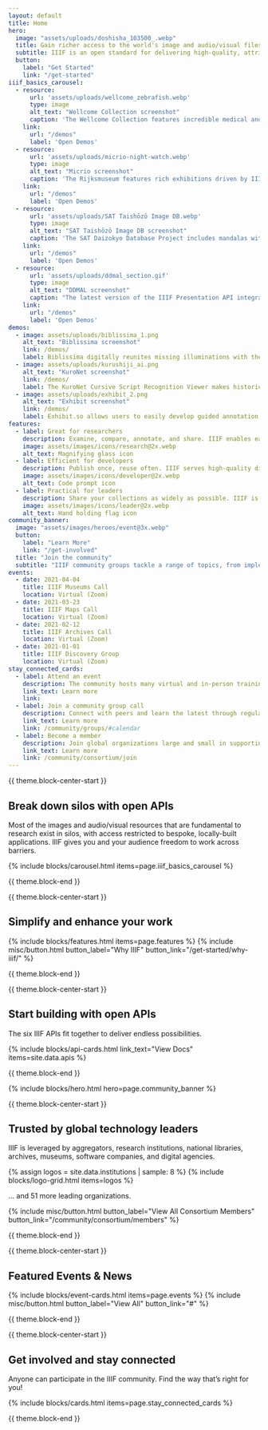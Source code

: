 ```yaml
---
layout: default
title: Home
hero:
  image: "assets/uploads/doshisha_103500_.webp"
  title: Gain richer access to the world's image and audio/visual files
  subtitle: IIIF is an open standard for delivering high-quality, attributed digital objects online at scale. It’s also an international community developing and implementing the IIIF APIs. IIIF is backed by a consortium of leading cultural institutions.
  button:
    label: "Get Started"
    link: "/get-started"
iiif_basics_carousel:
  - resource:
      url: 'assets/uploads/wellcome_zebrafish.webp'
      type: image
      alt_text: "Wellcome Collection screenshot"
      caption: 'The Wellcome Collection features incredible medical and scientific materials in an elegant and intuitive interface.'
    link:
      url: "/demos"
      label: 'Open Demos'
  - resource:
      url: 'assets/uploads/micrio-night-watch.webp'
      type: image
      alt_text: "Micrio screenshot"
      caption: 'The Rijksmuseum features rich exhibitions driven by IIIF annotations.'
    link:
      url: "/demos"
      label: 'Open Demos'
  - resource:
      url: 'assets/uploads/SAT Taishōzō Image DB.webp'
      type: image
      alt_text: "SAT Taishōzō Image DB screenshot"
      caption: 'The SAT Daizokyo Database Project includes mandalas with over 400 annotations using Mirador.'
    link:
      url: "/demos"
      label: 'Open Demos'
  - resource:
      url: 'assets/uploads/ddmal_section.gif'
      type: image
      alt_text: "DDMAL screenshot"
      caption: "The latest version of the IIIF Presentation API integrates audio and moving image options, as seen in this proof of concept from McGill's Distributed Digital Music Archives & Libraries Lab."
    link:
      url: "/demos"
      label: 'Open Demos'
demos:
  - image: assets/uploads/biblissima_1.png
    alt_text: "Biblissima screenshot"
    link: /demos/
    label: Biblissima digitally reunites missing illuminations with their original pages.
  - image: assets/uploads/kurushiji_ai.png
    alt_text: "KuroNet screenshot"
    link: /demos/
    label: The KuroNet Cursive Script Recognition Viewer makes historical Japanese cursive readable.
  - image: assets/uploads/exhibit_2.png
    alt_text: "Exhibit screenshot"
    link: /demos/
    label: Exhibit.so allows users to easily develop guided annotation experiences for individual or grouped IIIF resources.
features:
  - label: Great for researchers
    description: Examine, compare, annotate, and share. IIIF enables easy use across repositories, with tools to aid research and presentation.
    image: assets/images/icons/research@2x.webp
    alt_text: Magnifying glass icon
  - label: Efficient for developers
    description: Publish once, reuse often. IIIF serves high-quality digital objects to your own site and others in many formats, without vendor lock-in.
    image: assets/images/icons/developer@2x.webp
    alt_text: Code prompt icon
  - label: Practical for leaders
    description: Share your collections as widely as possible. IIIF is a cost-effective way to serve billions of digital objects with open-source, community-driven ethics.
    image: assets/images/icons/leader@2x.webp
    alt_text: Hand holding flag icon
community_banner:
  image: "assets/images/heroes/event@3x.webp"
  button:
    label: "Learn More"
    link: "/get-involved"
  title: "Join the community"
  subtitle: "IIIF community groups tackle a range of topics, from implementing IIIF for specific communities to crafting new technical specifications."
events:
  - date: 2021-04-04
    title: IIIF Museums Call
    location: Virtual (Zoom)
  - date: 2021-03-23
    title: IIIF Maps Call
    location: Virtual (Zoom)
  - date: 2021-02-12
    title: IIIF Archives Call
    location: Virtual (Zoom)
  - date: 2021-01-01
    title: IIIF Discovery Group
    location: Virtual (Zoom)
stay_connected_cards:
  - label: Attend an event
    description: The community hosts many virtual and in-person trainings, conferences, and other events.
    link_text: Learn more
    link: 
  - label: Join a community group call
    description: Connect with peers and learn the latest through regular calls open to everyone.
    link_text: Learn more
    link: /community/groups/#calendar
  - label: Become a member
    description: Join global organizations large and small in supporting the IIIF community’s work.
    link_text: Learn more
    link: /community/consortium/join
---
```


{{ theme.block-center-start }}

## Break down silos with open APIs
Most of the images and audio/visual resources that are fundamental to research exist in silos, with access restricted to bespoke, locally-built applications. IIIF gives you and your audience freedom to work across barriers.

{% include blocks/carousel.html items=page.iiif_basics_carousel %}

{{ theme.block-end }}




{{ theme.block-center-start }}

## Simplify and enhance your work
{% include blocks/features.html items=page.features %}
{% include misc/button.html button_label="Why IIIF" button_link="/get-started/why-iiif/" %}

{{ theme.block-end }}




{{ theme.block-center-start }}

## Start building with open APIs
The six IIIF APIs fit together to deliver endless possibilities.

{% include blocks/api-cards.html link_text="View Docs" items=site.data.apis %}

{{ theme.block-end }}



{% include blocks/hero.html hero=page.community_banner %}



{{ theme.block-center-start }}

## Trusted by global technology leaders
IIIF is leveraged by aggregators, research institutions, national libraries, archives, museums, software companies, and digital agencies.

{% assign logos = site.data.institutions | sample: 8 %}
{% include blocks/logo-grid.html items=logos %}

... and 51 more leading organizations. 

{% include misc/button.html button_label="View All Consortium Members" button_link="/community/consortium/members" %}

{{ theme.block-end }}


{{ theme.block-center-start }}

## Featured Events & News

{% include blocks/event-cards.html items=page.events %}
{% include misc/button.html button_label="View All" button_link="#" %}


{{ theme.block-end }}



{{ theme.block-center-start }}

## Get involved and stay connected
Anyone can participate in the IIIF community. Find the way that’s right for you!

{% include blocks/cards.html items=page.stay_connected_cards %}

{{ theme.block-end }}
